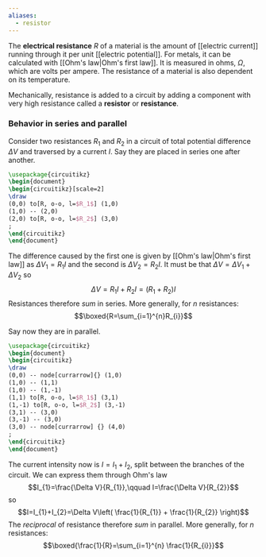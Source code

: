 ```yaml
---
aliases:
  - resistor
---
```

The **electrical resistance** $R$ of a material is the amount of [[electric current]] running through it per unit [[electric potential]]. For metals, it can be calculated with [[Ohm's law|Ohm's first law]]. It is measured in ohms, $\Omega$, which are volts per ampere. The resistance of a material is also dependent on its temperature.

Mechanically, resistance is added to a circuit by adding a component with very high resistance called a **resistor** or **resistance**.
### Behavior in series and parallel
Consider two resistances $R_{1}$ and $R_{2}$ in a circuit of total potential difference $\Delta V$ and traversed by a current $I$. Say they are placed in series one after another.

```tikz
\usepackage{circuitikz}
\begin{document}
\begin{circuitikz}[scale=2]
\draw
(0,0) to[R, o-o, l=$R_1$] (1,0)
(1,0) -- (2,0)
(2,0) to[R, o-o, l=$R_2$] (3,0)
;
\end{circuitikz}
\end{document}
```

The difference caused by the first one is given by [[Ohm's law|Ohm's first law]] as $\Delta V_{1}=R_{1}I$ and the second is $\Delta V_{2}=R_{2}I$. It must be that $\Delta V=\Delta V_{1}+\Delta V_{2}$ so
$$\Delta V=R_{1}I+R_{2}I=(R_{1}+R_{2})I$$
Resistances therefore *sum* in series. More generally, for $n$ resistances:
$$\boxed{R=\sum_{i=1}^{n}R_{i}}$$

Say now they are in parallel.

```tikz
\usepackage{circuitikz}
\begin{document}
\begin{circuitikz}
\draw
(0,0) -- node[currarrow]{} (1,0)
(1,0) -- (1,1)
(1,0) -- (1,-1)
(1,1) to[R, o-o, l=$R_1$] (3,1)
(1,-1) to[R, o-o, l=$R_2$] (3,-1)
(3,1) -- (3,0)
(3,-1) -- (3,0)
(3,0) -- node[currarrow] {} (4,0)
;
\end{circuitikz}
\end{document}
```

The current intensity now is $I=I_{1}+I_{2}$, split between the branches of the circuit. We can express them through Ohm's law
$$I_{1}=\frac{\Delta V}{R_{1}},\qquad I=\frac{\Delta V}{R_{2}}$$
so
$$I=I_{1}+I_{2}=\Delta V\left( \frac{1}{R_{1}} + \frac{1}{R_{2}} \right)$$
The *reciprocal* of resistance therefore *sum* in parallel. More generally, for $n$ resistances:
$$\boxed{\frac{1}{R}=\sum_{i=1}^{n} \frac{1}{R_{i}}}$$
